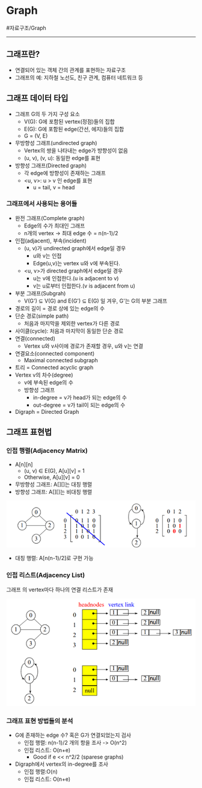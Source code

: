 # Graph
#자료구조/Graph

---
## 그래프란?
- 연결되어 있는 객체 간의 관계를 표현하는 자료구조
- 그래프의 예: 지하철 노선도, 친구 관계, 컴퓨터 네트워크 등

## 그래프 데이터 타입
- 그래프 G의 두 가지 구성 요소
    - V(G): G에 포함된 vertex(정점)들의 집합
    - E(G): G에 포함된 edge(간선, 에지)들의 집합
    - G = (V, E)
- 무방향성 그래프(undirected graph)
    - Vertex의 쌍을 나타내는 edge가 방향성이 없음
    - (u, v), (v, u): 동일한 edge를 표현
- 방향성 그래프(Directed graph)
    - 각 edge에 방향성이 존재하는 그래프
    - <u, v>: u > v 인 edge를 표현
        - u = tail, v = head
    
### 그래프에서 사용되는 용어들
- 완전 그래프(Complete graph)
    - Edge의 수가 최대인 그래프
    - n개의 vertex -> 최대 edge 수 = n(n-1)/2
- 인접(adjacent), 부속(incident)
    - (u, v)가 undirected graph에서 edge일 경우
        - u와 v는 인접
        - Edge(u,v)는 vertex u와 v에 부속된다.
    - <u, v>가 directed graph에서 edge일 경우
        - u는 v에 인접한다.(u is adjacent to v)
        - v는 u로부터 인접한다.(v is adjacent from u)
- 부분 그래프(Subgrah)
    - V(G') ⊆ V(G) and E(G') ⊆ E(G) 일 겨우, G'는 G의 부분 그래프
- 경로의 길이 = 경로 상에 있는 edge의 수
- 단순 경로(simple path)
    - 처음과 마지막을 제외한 vertex가 다른 경로
- 사이클(cycle): 처음과 마지막이 동일한 단순 경로
- 연결(connected)
    - Vertex u와 v사이에 경로가 존재할 경우, u와 v는 연결
- 연결요소(connected component)
    - Maximal connected subgraph
- 트리 = Connected acyclic graph
- Vertex v의 차수(degree)
    - v에 부속된 edge의 수
    - 방향성 그래프
        - in-degree = v가 head가 되는 edge의 수
        - out-degree = v가 tail이 되는 edge의 수
- Digraph = Directed Graph

## 그래프 표현법

### 인접 행렬(Adjacency Matrix)
- A[n][n]
    - (u, v) ∈ E(G), A[u][v] = 1
    - Otherwise, A[u][v] = 0
- 무방향성 그래프: A[][]는 대칭 행렬
- 방향성 그래프: A[][]는 비대칭 행렬

![](./img/Gra_1.PNG)
- 대칭 행렬: A[n(n-1)/2]로 구현 가능

### 인접 리스트(Adjacency List)
그래프 의 vertex마다 하나의 연결 리스트가 존재

![](./img/Gra_2.PNG)

### 그래프 표현 방법들의 분석
- G에 존재하는 edge 수? 혹은 G가 연결되었는지 검사
    - 인접 행렬: n(n-1)/2 개의 항을 조사 -> O(n^2)
    - 인접 리스트: O(n+e)
        - Good if e << n^2/2 (sparese graphs)
- Digraph에서 vertex의 in-degree를 조사
    - 인접 행렬:O(n)
    - 인접 리스트: O(n+e)